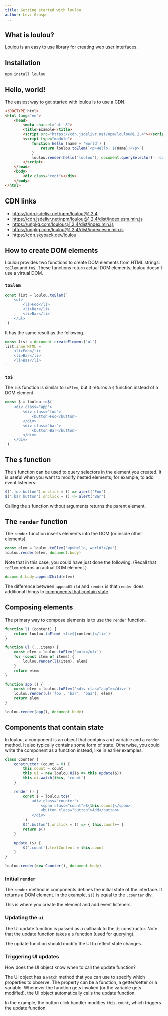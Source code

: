 ```yaml
---
title: Getting started with loulou
author: Levi Gruspe
...
```


What is loulou?
---------------

[Loulou](https://github.com/lggruspe/loulou) is an easy to use library for creating web user interfaces.

Installation
------------

```bash
npm install loulou
```

Hello, world!
-------------

The easiest way to get started with loulou is to use a CDN.

```html
<!DOCTYPE html>
<html lang="en">
    <head>
        <meta charset="utf-8">
        <title>Example</title>
        <script src="https://cdn.jsdelivr.net/npm/loulou@1.2.4"></script>
        <script type="module">
            function hello (name = 'world') {
                return loulou.toElem(`<p>Hello, ${name}!</p>`)
            }
            loulou.render(hello('loulou'), document.querySelector('.root'))
        </script>
    </head>
    <body>
        <div class="root"></div>
    </body>
</html>
```

CDN links
---------

- <https://cdn.jsdelivr.net/npm/loulou@1.2.4>
- <https://cdn.jsdelivr.net/npm/loulou@1.2.4/dist/index.esm.min.js>
- <https://unpkg.com/loulou@1.2.4/dist/index.min.js>
- <https://unpkg.com/loulou@1.2.4/dist/index.esm.min.js>
- <https://cdn.skypack.dev/loulou>

How to create DOM elements
--------------------------

Loulou provides two functions to create DOM elements from HTML strings:
`toElem` and `to$`.
These functions return actual DOM elements; loulou doesn't use a virtual DOM.

### `toElem`

```javascript
const list = loulou.toElem(`
    <ul>
        <li>Foo</li>
        <li>Bar</li>
        <li>Baz</li>
    </ul>
`)
```

It has the same result as the following.

```javascript
const list = document.createElement('ul')
list.innerHTML = `
    <li>Foo</li>
    <li>Bar</li>
    <li>Baz</li>
`
```

### `to$`

The `to$` function is similar to `toElem`, but it returns a `$` function instead of a DOM element.

```javascript
const $ = loulou.to$(`
    <div class="app">
        <div class="foo">
            <button>Foo</button>
        </div>
        <div class="bar">
            <button>Bar</button>
        </div>
    </div>
`)
```

The `$` function
----------------

The `$` function can be used to query selectors in the element you created.
It is useful when you want to modify nested elements; for example, to add event listeners.

```javascript
$('.foo button').onclick = () => alert('Foo')
$('.bar button').onclick = () => alert('Bar')
```

Calling the `$` function without arguments returns the parent element.

The `render` function
---------------------

The `render` function inserts elements into the DOM (or inside other elements).

```javascript
const elem = loulou.toElem('<p>Hello, world!</p>')
loulou.render(elem, document.body)
```

Note that in this case, you could have just done the following.
(Recall that `toElem` returns an actual DOM element.)

```javascript
document.body.appendChild(elem)
```

The difference between `appendChild` and `render` is that `render` does additional things to [components that contain state](#components-that-contain-state).

Composing elements
------------------

The primary way to compose elements is to use the `render` function.

```javascript
function li (content) {
    return loulou.toElem(`<li>${content}</li>`)
}

function ul (...items) {
    const elem = loulou.toElem('<ul></ul>')
    for (const item of items) {
        loulou.render(li(item), elem)
    }
    return elem
}

function app () {
    const elem = loulou.toElem('<div clas="app"></div>')
    loulou.render(ul('foo', 'bar', 'baz'), elem)
    return elem
}

loulou.render(app(), document.body)
```

Components that contain state
-----------------------------

In loulou, a component is an object that contains a `ui` variable and a `render` method.
It also typically contains some form of state.
Otherwise, you could write the component as a function instead, like in earlier examples.

```javascript
class Counter {
    constructor (count = 0) {
        this.count = count
        this.ui = new loulou.Ui($ => this.update($))
        this.ui.watch(this, 'count')
    }

    render () {
        const $ = loulou.to$(`
            <div class="counter">
                <span class="count">${this.count}</span>
                <button class="button">Add</button>
            </div>
        `)
        $('.button').onclick = () => { this.count++ }
        return $()
    }

    update ($) {
        $('.count').textContent = this.count
    }
}

loulou.render(new Counter(), document.body)
```

### Initial `render`

The `render` method in components defines the initial state of the interface.
It returns a DOM element.
In the example, `$()` is equal to the `.counter` div.

This is where you create the element and add event listeners.

### Updating the `ui`

The UI update function is passed as a callback to the `Ui` constructor.
Note that the update function takes a `$` function (used for querying).

The update function should modify the UI to reflect state changes.

### Triggering UI updates

How does the UI object know when to call the update function?

The UI object has a `watch` method that you can use to specify which properties to observe.
The property can be a function, a getter/setter or a variable.
Whenever the function gets invoked (or the variable gets modified), the UI object automatically calls the update function.

In the example, the button click handler modifies `this.count`, which triggers the update function.
